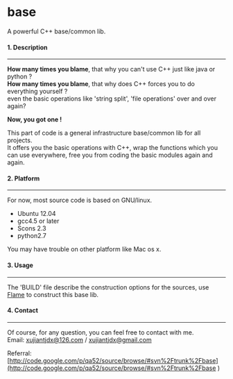 base
====

A powerful C++ base/common lib.  


####  1. Description
---
**How many times you blame**, that why you can't use C++ just like java or python ?  
**How many times you blame**, that why does C++ forces you to do everything yourself ?  
even the basic operations like 'string split', 'file operations' over and over again?

**Now, you got one !** 

This part of code is a general infrastructure base/common lib for all projects.  
It offers you the basic operations with C++, wrap the functions which you can use everywhere, free you from coding the basic modules again and again.   


####  2. Platform
---
For now, most source code is based on GNU/linux.  

 * Ubuntu 12.04  
 * gcc4.5 or later  
 * Scons 2.3  
 * python2.7

You may have trouble on other platform like Mac os x.


####  3. Usage
---
The 'BUILD' file describe the construction options for the sources, use [Flame](https://github.com/xujianjlu/Flame) to construct this base lib.


####  4. Contact
---
Of course, for any question, you can feel free to contact with me.  
Email: xujiantjdx@126.com / xujiantjdx@gmail.com

Referral: [http://code.google.com/p/qa52/source/browse/#svn%2Ftrunk%2Fbase](http://code.google.com/p/qa52/source/browse/#svn%2Ftrunk%2Fbase
)  

